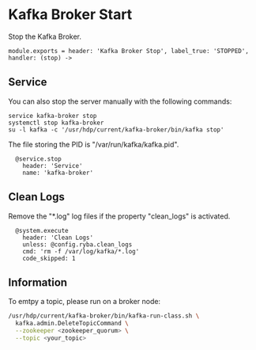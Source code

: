 
# Kafka Broker Start

Stop the Kafka Broker.

    module.exports = header: 'Kafka Broker Stop', label_true: 'STOPPED', handler: (stop) ->

## Service

You can also stop the server manually with the following commands:

```
service kafka-broker stop
systemctl stop kafka-broker
su -l kafka -c '/usr/hdp/current/kafka-broker/bin/kafka stop'
```

The file storing the PID is "/var/run/kafka/kafka.pid".

      @service.stop
        header: 'Service'
        name: 'kafka-broker'

## Clean Logs

Remove the "*.log" log files if the property "clean_logs" is
activated.

      @system.execute
        header: 'Clean Logs'
        unless: @config.ryba.clean_logs
        cmd: 'rm -f /var/log/kafka/*.log'
        code_skipped: 1

## Information

To emtpy a topic, please run on a broker node:

```bash
/usr/hdp/current/kafka-broker/bin/kafka-run-class.sh \
  kafka.admin.DeleteTopicCommand \
  --zookeeper <zookeeper_quorum> \
  --topic <your_topic>
```
